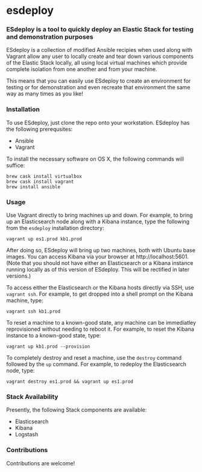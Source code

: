 # esdeploy

### ESdeploy is a tool to quickly deploy an Elastic Stack for testing and demonstration purposes

ESdeploy is a collection of modified Ansible recipies when used along with Vagrant allow any user to locally create and tear down various components of the Elastic Stack locally, all using local virtual machines which provide complete isolation from one another and from your machine.

This means that you can easily use ESdeploy to create an environment for testing or for demonstration and even recreate that environment the same way as many times as you like!

### Installation

To use ESdeploy, just clone the repo onto your workstation. ESdeploy has the following prerequsites:

* Ansible
* Vagrant

To install the necessary software on OS X, the following commands will suffice:

```
brew cask install virtualbox
brew cask install vagrant
brew install ansible
```

### Usage

Use Vagrant directly to bring machines up and down. For example, to bring up an Elasticsearch node along with a Kibana instance, type the following from the `esdeploy` installation directory:

`vagrant up es1.prod kb1.prod`

After doing so, ESdeploy will bring up two machines, both with Ubuntu base images. You can access Kibana via your browser at http://localhost:5601. (Note that you should not have either an Elasticsearch or a Kibana instance running locally as of this version of ESdeploy. This will be rectified in later versions.)

To access either the Elasticsearch or the Kibana hosts directly via SSH, use `vagrant ssh`. For example, to get dropped into a shell prompt on the Kibana machine, type:

`vagrant ssh kb1.prod`

To reset a machine to a known-good state, any machine can be immediatley reprovisioned without needing to reboot it. For example, to reset the Kibana instance to a known-good state, type:

`vagrant up kb1.prod --provision`

To completely destroy and reset a machine, use the `destroy` command followed by the `up` command. For example, to redeploy the Elasticsearch node, type:

`vagrant destroy es1.prod && vagrant up es1.prod`

### Stack Availability

Presently, the following Stack components are available:

* Elasticsearch
* Kibana
* Logstash

### Contributions

Contributions are welcome!

